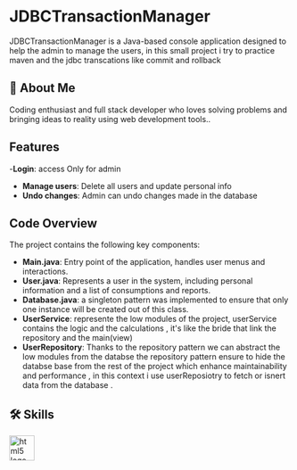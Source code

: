 
# JDBCTransactionManager

JDBCTransactionManager is a Java-based console application designed to help the admin to manage the users, in this small project i try to practice maven and the jdbc transcations like commit and rollback


## 🚀 About Me
Coding enthusiast and full stack developer who loves solving problems and bringing ideas to reality using web development tools..


## Features

-**Login**: access Only for admin 
- **Manage users**: Delete all users and update personal info
- **Undo changes**: Admin can undo changes made in the database 


## Code Overview

The project contains the following key components:

- **Main.java**: Entry point of the application, handles user menus and interactions.
- **User.java**: Represents a user in the system, including personal information and a list of consumptions and reports.
- **Database.java**:  a singleton pattern was implemented to ensure that only one instance will be created out of this class.
- **UserService**:  represente the low modules of the project, userService contains the logic and the calculations , it's like the bride that link the repository and the main(view)
- **UserRepository**:  Thanks to the repository pattern we can abstract the low modules from the databse the repository pattern ensure to hide the databse base from the rest of the project which enhance maintainability and performance , in this context i use userReposiotry to fetch or isnert data from the database . 


## 🛠 Skills
<p>
    <img src="https://skillicons.dev/icons?i=git,idea,java,maven" height="45" alt="html5 logo"  />

</p>
